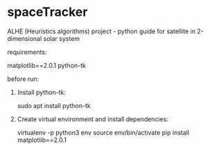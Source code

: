 # spaceTracker
ALHE (Heuristics algorithms) project - python guide for satellite in 2-dimensional solar system

requirements:

matplotlib==2.0.1
python-tk

before run:

1. Install python-tk:

	sudo apt install python-tk

2. Create virtual environment and install dependencies:
	
	virtualenv -p python3 env
	source env/bin/activate
	pip install matplotlib==2.0.1
